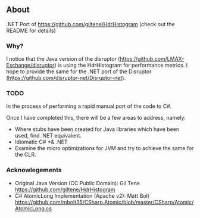 ## About

.NET Port of https://github.com/giltene/HdrHistogram (check out the README for details)

### Why?

I notice that the Java version of the disruptor (https://github.com/LMAX-Exchange/disruptor) is using the HdrHistogram for performance metrics. 
I hope to provide the same for the .NET port of the Disruptor (https://github.com/disruptor-net/Disruptor-net).

### TODO

In the process of performing a rapid manual port of the code to C#.

Once I have completed this, there will be a few areas to address, namely:

- Where stubs have been created for Java libraries which have been used, find .NET equivalent.
- Idiomatic C# *& .NET
- Examine the micro optimizations for JVM and try to achieve the same for the CLR.

### Acknowlegements

- Original Java Version (CC Public Domain): Gil Tene https://github.com/giltene/HdrHistogram
- C# AtomicLong Implementation (Apache v2): Matt Bolt https://github.com/mbolt35/CSharp.Atomic/blob/master/CSharp/Atomic/AtomicLong.cs
